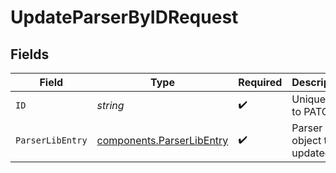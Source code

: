 # UpdateParserByIDRequest


## Fields

| Field                                                                  | Type                                                                   | Required                                                               | Description                                                            |
| ---------------------------------------------------------------------- | ---------------------------------------------------------------------- | ---------------------------------------------------------------------- | ---------------------------------------------------------------------- |
| `ID`                                                                   | *string*                                                               | :heavy_check_mark:                                                     | Unique ID to PATCH                                                     |
| `ParserLibEntry`                                                       | [components.ParserLibEntry](../../models/components/parserlibentry.md) | :heavy_check_mark:                                                     | Parser object to be updated                                            |